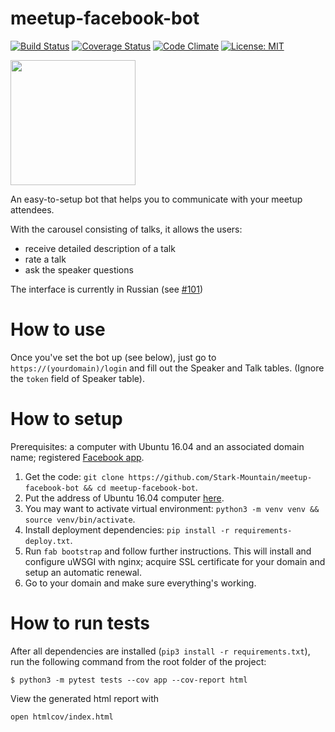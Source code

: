 # meetup-facebook-bot

[![Build Status][build-badge]][build]
[![Coverage Status][coverage-badge]][coverage]
[![Code Climate][code-climate-badge]][code-climate]
[![License: MIT][license-badge]][license]

[build-badge]: https://travis-ci.org/Stark-Mountain/meetup-facebook-bot.svg?branch=master
[build]: https://travis-ci.org/Stark-Mountain/meetup-facebook-bot
[coverage-badge]: https://coveralls.io/repos/github/Stark-Mountain/meetup-facebook-bot/badge.svg?branch=master
[coverage]: https://coveralls.io/github/Stark-Mountain/meetup-facebook-bot
[code-climate-badge]: https://codeclimate.com/github/Stark-Mountain/meetup-facebook-bot.png?branch=master
[code-climate]: https://codeclimate.com/github/Stark-Mountain/meetup-facebook-bot
[license-badge]: https://img.shields.io/badge/License-MIT-yellow.svg?branch=master
[license]: https://opensource.org/licenses/MIT
    
    
[<img src="https://github.com/fbsamples/messenger-bot-samples/blob/master/docs/assets/ViewMessenger.png" width="200">](https://m.me/cryptictor11398)

An easy-to-setup bot that helps you to communicate with your meetup attendees.

With the carousel consisting of talks, it allows the users:
- receive detailed description of a talk
- rate a talk
- ask the speaker questions

The interface is currently in Russian (see [#101](https://github.com/Stark-Mountain/meetup-facebook-bot/issues/101))

# How to use

Once you've set the bot up (see below), just go to `https://(yourdomain)/login` and fill out the Speaker and Talk tables. (Ignore the `token` field of Speaker table).

# How to setup
Prerequisites: a computer with Ubuntu 16.04 and an associated domain name; registered [Facebook app](https://developers.facebook.com/docs/messenger-platform/guides/setup).

1. Get the code: `git clone https://github.com/Stark-Mountain/meetup-facebook-bot && cd meetup-facebook-bot`.
2. Put the address of Ubuntu 16.04 computer [here](https://github.com/Stark-Mountain/meetup-facebook-bot/blob/master/fabfile.py#L9).
3. You may want to activate virtual environment: `python3 -m venv venv && source venv/bin/activate`.
4. Install deployment dependencies: `pip install -r requirements-deploy.txt`.
5. Run `fab bootstrap` and follow further instructions. This will install and configure uWSGI with nginx; acquire SSL certificate for your domain and setup an automatic renewal.
6. Go to your domain and make sure everything's working.

# How to run tests
After all dependencies are installed (`pip3 install -r requirements.txt`), run the following command from the root folder of the project:

`$ python3 -m pytest tests --cov app --cov-report html`

View the generated html report with

`open htmlcov/index.html`
